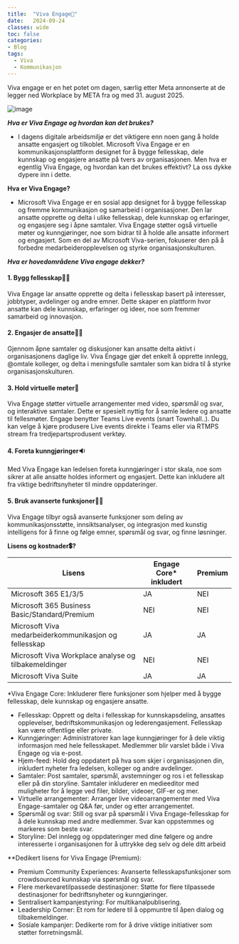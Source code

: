 ```yaml
---
title:  "Viva Engage🪪"
date:   2024-09-24
classes: wide
toc: false
categories: 
- Blog
tags:
  - Viva
  - Kommunikasjon
---
```


Viva engage er en het potet om dagen, særlig etter Meta annonserte at de legger ned Workplace by META fra og med 31. august 2025.

![image](https://github.com/user-attachments/assets/5b7dc19e-602c-4e2a-aab3-9b38e57c034a)


***Hva er Viva Engage og hvordan kan det brukes?***
* I dagens digitale arbeidsmiljø er det viktigere enn noen gang å holde ansatte engasjert og tilkoblet. Microsoft Viva Engage er en kommunikasjonsplattform designet for å bygge fellesskap, dele kunnskap og engasjere ansatte på tvers av organisasjonen. Men hva er egentlig Viva Engage, og hvordan kan det brukes effektivt? La oss dykke dypere inn i dette.

**Hva er Viva Engage?**
* Microsoft Viva Engage er en sosial app designet for å bygge fellesskap og fremme kommunikasjon og samarbeid i organisasjoner. Den lar ansatte opprette og delta i ulike fellesskap, dele kunnskap og erfaringer, og engasjere seg i åpne samtaler. Viva Engage støtter også virtuelle møter og kunngjøringer, noe som bidrar til å holde alle ansatte informert og engasjert. Som en del av Microsoft Viva-serien, fokuserer den på å forbedre medarbeideropplevelsen og styrke organisasjonskulturen.

***Hva er hovedområdene Viva engage dekker?***

#### 1. Bygg fellesskap🤼‍♂️
Viva Engage lar ansatte opprette og delta i fellesskap basert på interesser, jobbtyper, avdelinger og andre emner. Dette skaper en plattform hvor ansatte kan dele kunnskap, erfaringer og ideer, noe som fremmer samarbeid og innovasjon.

#### 2. Engasjer de ansatte🤹‍♂️
Gjennom åpne samtaler og diskusjoner kan ansatte delta aktivt i organisasjonens daglige liv. Viva Engage gjør det enkelt å opprette innlegg, @omtale kolleger, og delta i meningsfulle samtaler som kan bidra til å styrke organisasjonskulturen.

#### 3. Hold virtuelle møter🤝
Viva Engage støtter virtuelle arrangementer med video, spørsmål og svar, og interaktive samtaler. Dette er spesielt nyttig for å samle ledere og ansatte til fellesmøter. Engage benytter Teams Live events (snart Townhall..). Du kan velge å kjøre produsere Live events direkte i Teams eller via RTMPS stream fra tredjepartsprodusent verktøy. 

#### 4. Foreta kunngjøringer🔉
Med Viva Engage kan ledelsen foreta kunngjøringer i stor skala, noe som sikrer at alle ansatte holdes informert og engasjert. Dette kan inkludere alt fra viktige bedriftsnyheter til mindre oppdateringer.

#### 5. Bruk avanserte funksjoner🦸‍♂️
Viva Engage tilbyr også avanserte funksjoner som deling av kommunikasjonsstøtte, innsiktsanalyser, og integrasjon med kunstig intelligens for å finne og følge emner, spørsmål og svar, og finne løsninger.


**Lisens og kostnader💲?**

| Lisens   | Engage Core* inkludert | Premium |
| -------------- | --------------- | ---------------|
| Microsoft 365 E1/3/5 | JA            | NEI |               
| Microsoft 365 Business Basic/Standard/Premium | NEI             | NEI |                
| Microsoft Viva medarbeiderkommunikasjon og fellesskap   | JA | JA |          |                
| Microsoft Viva Workplace analyse og tilbakemeldinger | NEI | NEI |
| Microsoft Viva Suite | JA | JA |

*Viva Engage Core: Inkluderer flere funksjoner som hjelper med å bygge fellesskap, dele kunnskap og engasjere ansatte.
* Fellesskap: Opprett og delta i fellesskap for kunnskapsdeling, ansattes opplevelser, bedriftskommunikasjon og lederengasjement. Fellesskap kan være offentlige eller private.
* Kunngjøringer: Administratorer kan lage kunngjøringer for å dele viktig informasjon med hele fellesskapet. Medlemmer blir varslet både i Viva Engage og via e-post.
* Hjem-feed: Hold deg oppdatert på hva som skjer i organisasjonen din, inkludert nyheter fra ledelsen, kolleger og andre avdelinger.
* Samtaler: Post samtaler, spørsmål, avstemninger og ros i et fellesskap eller på din storyline. Samtaler inkluderer en medieeditor med muligheter for å legge ved filer, bilder, videoer, GIF-er og mer.
* Virtuelle arrangementer: Arranger live videoarrangementer med Viva Engage-samtaler og Q&A før, under og etter arrangementet.
* Spørsmål og svar: Still og svar på spørsmål i Viva Engage-fellesskap for å dele kunnskap med andre medlemmer. Svar kan oppstemmes og markeres som beste svar.
* Storyline: Del innlegg og oppdateringer med dine følgere og andre interesserte i organisasjonen for å uttrykke deg selv og dele ditt arbeid


**Dedikert lisens for Viva Engage (Premium):
* Premium Community Experiences: Avanserte fellesskapsfunksjoner som crowdsourced kunnskap via spørsmål og svar.
* Flere merkevaretilpassede destinasjoner: Støtte for flere tilpassede destinasjoner for bedriftsnyheter og kunngjøringer.
* Sentralisert kampanjestyring: For multikanalpublisering.
* Leadership Corner: Et rom for ledere til å oppmuntre til åpen dialog og tilbakemeldinger.
* Sosiale kampanjer: Dedikerte rom for å drive viktige initiativer som støtter forretningsmål.

